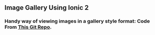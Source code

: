 ## Image Gallery Using Ionic 2

### Handy way of viewing images in a gallery style format: Code From [This Git Repo](https://github.com/Riron/ionic-img-viewer).



